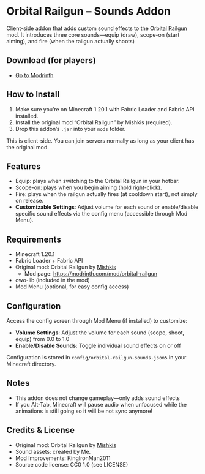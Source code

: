 # Orbital Railgun – Sounds Addon

Client-side addon that adds custom sound effects to the [Orbital Railgun](https://modrinth.com/mod/orbital-railgun) mod. It introduces three core sounds—equip (draw), scope-on (start aiming), and fire (when the railgun actually shoots)

## Download (for players)

- [Go to Modrinth](https://modrinth.com/mod/orbital-railgun-sounds)

## How to Install

1. Make sure you’re on Minecraft 1.20.1 with Fabric Loader and Fabric API installed.
2. Install the original mod “Orbital Railgun” by Mishkis (required).
3. Drop this addon’s `.jar` into your `mods` folder.

This is client-side. You can join servers normally as long as your client has the original mod.

## Features

- Equip: plays when switching to the Orbital Railgun in your hotbar.
- Scope-on: plays when you begin aiming (hold right-click).
- Fire: plays when the railgun actually fires (at cooldown start), not simply on release.
- **Customizable Settings**: Adjust volume for each sound or enable/disable specific sound effects via the config menu (accessible through Mod Menu).

## Requirements

- Minecraft 1.20.1
- Fabric Loader + Fabric API
- Original mod: Orbital Railgun by [Mishkis](https://modrinth.com/user/Mishkis)
  - Mod page: <https://modrinth.com/mod/orbital-railgun>
- owo-lib (included in the mod)
- Mod Menu (optional, for easy config access)

## Configuration

Access the config screen through Mod Menu (if installed) to customize:
- **Volume Settings**: Adjust the volume for each sound (scope, shoot, equip) from 0.0 to 1.0
- **Enable/Disable Sounds**: Toggle individual sound effects on or off

Configuration is stored in `config/orbital-railgun-sounds.json5` in your Minecraft directory.

## Notes

- This addon does not change gameplay—only adds sound effects
- If you Alt-Tab, Minecraft will pause audio when unfocused while the animations is still going so it will be not sync anymore!

## Credits & License

- Original mod: Orbital Railgun by [Mishkis](https://modrinth.com/user/Mishkis)
- Sound assets: created by Me.
- Mod Improvements: KingIronMan2011
- Source code license: CC0 1.0 (see LICENSE)
